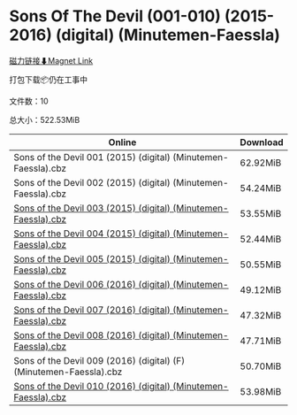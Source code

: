 # Sons Of The Devil (001-010) (2015-2016) (digital) (Minutemen-Faessla)

[磁力链接⬇Magnet Link](magnet:?xt=urn:btih:152cb6c2dec0f2f9b61b3cea3d8244a243b1f447&dn=Sons%20Of%20The%20Devil%20%28001-010%29%20%282015-2016%29%20%28digital%29%20%28Minutemen-Faessla%29)

打包下载📦仍在工事中

文件数：10

总大小：522.53MiB

Online | Download
--- | ---
Sons of the Devil 001 (2015) (digital) (Minutemen-Faessla).cbz | 62.92MiB
Sons of the Devil 002 (2015) (digital) (Minutemen-Faessla).cbz | 54.24MiB
[Sons of the Devil 003 (2015) (digital) (Minutemen-Faessla).cbz](https://github.com/alicewish/markdown/blob/master/comic/Sons-of-Devil-003-2015-digital-Minutemen-Faessla-cbz.md) | 53.55MiB
[Sons of the Devil 004 (2015) (digital) (Minutemen-Faessla).cbz](https://github.com/alicewish/markdown/blob/master/comic/Sons-of-Devil-004-2015-digital-Minutemen-Faessla-cbz.md) | 52.44MiB
[Sons of the Devil 005 (2015) (digital) (Minutemen-Faessla).cbz](https://github.com/alicewish/markdown/blob/master/comic/Sons-of-Devil-005-2015-digital-Minutemen-Faessla-cbz.md) | 50.55MiB
[Sons of the Devil 006 (2016) (digital) (Minutemen-Faessla).cbz](https://github.com/alicewish/markdown/blob/master/comic/Sons-of-Devil-006-2016-digital-Minutemen-Faessla-cbz.md) | 49.12MiB
[Sons of the Devil 007 (2016) (digital) (Minutemen-Faessla).cbz](https://github.com/alicewish/markdown/blob/master/comic/Sons-of-Devil-007-2016-digital-Minutemen-Faessla-cbz.md) | 47.32MiB
[Sons of the Devil 008 (2016) (digital) (Minutemen-Faessla).cbz](https://github.com/alicewish/markdown/blob/master/comic/Sons-of-Devil-008-2016-digital-Minutemen-Faessla-cbz.md) | 47.71MiB
Sons of the Devil 009 (2016) (digital) (F) (Minutemen-Faessla).cbz | 50.70MiB
[Sons of the Devil 010 (2016) (digital) (Minutemen-Faessla).cbz](https://github.com/alicewish/markdown/blob/master/comic/Sons-of-Devil-010-2016-digital-Minutemen-Faessla-cbz.md) | 53.98MiB